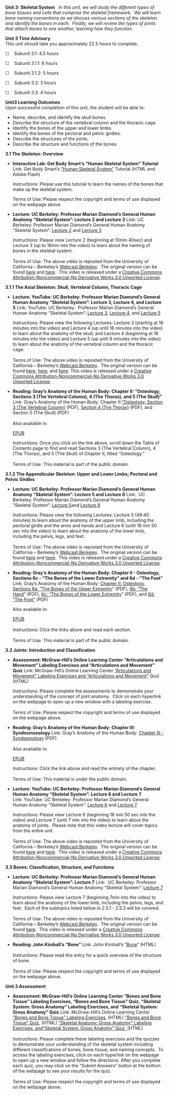 **Unit 3: Skeletal System** <span id="3"></span> 
*In this unit, we will study the different types of bone tissues and
cells that comprise the skeletal framework.  We will learn bone naming
conventions as we discuss various sections of the skeleton and identify
the bones in each.  Finally, we will review the types of joints that
attach bones to one another, learning how they function.*

**Unit 3 Time Advisory**  
This unit should take you approximately 22.5 hours to complete.

☐    Subunit 3.1: 4.5 hours  
  
☐    Subunit 3.1.1: 6 hours

☐    Subunit 3.1.2: 5 hours

☐    Subunit 3.2: 3 hours

☐    Subunit 3.3: 4 hours

**Unit3 Learning Outcomes**  
Upon successful completion of this unit, the student will be able to:  
-   Name, describe, and identify the skull bones.
-   Describe the structure of the vertebral column and the thoracic
    cage.
-   Identify the bones of the upper and lower limbs.
-   Identify the bones of the pectoral and pelvic girdles.
-   Describe the structures of the joints.
-   Describe the structure and functions of the bones.

**3.1 The Skeleton: Overview** <span id="3.1"></span> 
-   **Interactive Lab: Get Body Smart’s “Human Skeletal System”
    Tutorial**
    Link: Get Body Smart’s [“Human Skeletal
    System”](http://www.getbodysmart.com/ap/skeletalsystem/skeleton/menu/menu.html)
    Tutorial (HTML and Adobe Flash)  
      
     Instructions: Please use this tutorial to learn the names of the
    bones that make up the skeletal system.  
      
     Terms of Use: Please respect the copyright and terms of use
    displayed on the webpage above.

-   **Lecture: UC Berkeley: Professor Marian Diamond’s General Human
    Anatomy “Skeletal System”: Lecture 2 and Lecture 3**
    Link: UC Berkeley: Professor Marian Diamond’s General Human Anatomy
    “Skeletal System”: [Lecture
    2](http://www.youtube.com/watch?v=36XmnYLxYyU) and [Lecture
    3](http://www.youtube.com/watch?v=EU7ZdnEFR_Y)  
      
     Instructions: Please view Lecture 2 (beginning at 10min 40sec) and
    Lecture 3 (up to 18min into the video) to learn about the naming of
    bones in the skeletal system.    
        
     Terms of Use: The above video is reposted from the University of
    California – Berkeley’s
    [Webcast.Berkeley](http://webcast.berkeley.edu/).  The original
    version can be
    found [here](http://www.youtube.com/watch?v=FjCIRLwkl3k) and [here](http://www.youtube.com/watch?v=EvrWHa1PLUQ).  This
    video is released under a [Creative Commons
    Attribution-Noncommercial-No Derivative Works 3.0 Unported
    License](http://creativecommons.org/licenses/by-nc-nd/3.0/).  

**3.1.1 The Axial Skeleton: Skull, Vertebral Column, Thoracic Cage**
<span id="3.1.1"></span> 
-   **Lecture: YouTube: UC Berkeley: Professor Marian Diamond’s General
    Human Anatomy “Skeletal System”: Lecture 3, Lecture 4, and Lecture
    5**
    Link: YouTube: UC Berkeley:  Professor Marian Diamond’s General
    Human Anatomy “Skeletal System”: [Lecture
    3](http://www.youtube.com/watch?v=EU7ZdnEFR_Y), [Lecture
    4](http://www.youtube.com/watch?v=nxb7-xFbX7g), and [Lecture
    5](http://www.youtube.com/watch?v=RcUVPvyzmfQ)  
      
     Instructions: Please view the following Lectures: Lecture 3
    (starting at 18 minutes into the video) and Lecture 4 (up until 16
    minutes into the video) to learn about the anatomy of the skull;
    and Lecture 4 (beginning at 16 minutes into the video) and Lecture 5
    (up until 8 minutes into the video) to learn about the anatomy of
    the vertebral column and the thoracic cage.  
        
     Terms of Use: The above video is reposted from the University of
    California – Berkeley’s
    [Webcast.Berkeley](http://webcast.berkeley.edu/).  The original
    version can be
    found [here](http://www.youtube.com/watch?v=EvrWHa1PLUQ), [here](http://www.youtube.com/watch?v=gv0VcUWAaQw),
    and [here](http://www.youtube.com/watch?v=Him_dCGaVS4). This video
    is released under a [Creative Commons Attribution-Noncommercial-No
    Derivative Works 3.0 Unported
    License](http://creativecommons.org/licenses/by-nc-nd/3.0/).

-   **Reading: Gray’s Anatomy of the Human Body: Chapter II: “Osteology,
    Sections 3 (The Vertebral Column), 4 (The Thorax), and 5 (The
    Skull)”**
    Link: Gray’s Anatomy of the Human Body: Chapter II:[“Osteology,
    Section 3 (The Vertebral
    Column)](http://www.saylor.org/site/wp-content/uploads/2014/06/BIO302-Anatomy_of_the_Human_-Body-Chapter-II-Vertebral-Column.pdf)
    (PDF), [Section 4 (The
    Thorax)](http://www.saylor.org/site/wp-content/uploads/2014/06/BIO302-Anatomy_of_the_Human_Body-Chapter-II-Thorax.pdf)
    (PDF), and Section 5 (The Skull) (PDF)  
        
     Also available in:  

    [EPUB](http://www.saylor.org/site/wp-content/uploads/2011/08/BIO302-ch2-Bartleby.com_.epub)  
      
     Instructions: Once you click on the link above, scroll down the
    Table of Contents page to find and read Sections 3 (The Vertebral
    Column), 4 (The Thorax), and 5 (The Skull) of Chapter II, titled
    “Osteology.”    
        
     Terms of Use: This material is part of the public domain. 

**3.1.2 The Appendicular Skeleton: Upper and Lower Limbs; Pectoral and
Pelvic Girdles** <span id="3.1.2"></span> 
-   **Lecture: UC Berkeley: Professor Marian Diamond’s General Human
    Anatomy “Skeletal System”: Lecture 5 and Lecture 6**
    Link:  UC Berkeley: Professor Marian Diamond’s General Human Anatomy
    “Skeletal System”: [Lecture
    5](http://www.youtube.com/watch?v=RcUVPvyzmfQ)and [Lecture
    6](http://www.youtube.com/watch?v=8q9fdAXsFBE)  
      
     Instructions: Please view the following Lectures: Lecture 5 (49:40
    minutes) to learn about the anatomy of the upper limb, including the
    pectoral girdle and the arms and hands and Lecture 6 (until 18 min
    50 sec into the video) to learn about the anatomy of the lower limb,
    including the pelvis, legs, and feet.  
        
     Terms of Use: The above video is reposted from the University of
    California – Berkeley’s
    [Webcast.Berkeley](http://webcast.berkeley.edu/).  The original
    version can be
    found [here](http://www.youtube.com/watch?v=Him_dCGaVS4) and [here](http://www.youtube.com/watch?v=nT2Sbmp1We0). 
    This video is released under a [Creative Commons
    Attribution-Noncommercial-No Derivative Works 3.0 Unported
    License](http://creativecommons.org/licenses/by-nc-nd/3.0/).  

-   **Reading: Gray’s Anatomy of the Human Body: Chapter II - Osteology,
    Sections 6c - “The Bones of the Lower Extremity” and 6d - “The
    Foot”**
    Link: Gray’s Anatomy of the Human Body: [Chapter II: Osteology,
    Sections 6a: “The Bones of the Upper
    Extremity](http://www.saylor.org/site/wp-content/uploads/2014/06/BIO302-Anatomy_of_the_Human_Body-Chapter-II-Bones-of-the-Upper-Extremity.pdf)”
    (PDF), [6b: “The
    Hand](http://www.saylor.org/site/wp-content/uploads/2014/06/BIO302-Anatomy_of_the_Human_Body-Chapter-II-The-Hand.pdf)” (PDF),
    [6c: “The Bones of the Lower
    Extremity](http://www.saylor.org/site/wp-content/uploads/2014/06/BIO302-Anatomy_of_the_Human_Body-Chapter-II-Bones-of-the-Lower-Extremity.pdf)”
    (PDF), and [6d: “The
    Foot”](http://www.saylor.org/site/wp-content/uploads/2014/06/BIO302-Anatomy_of_the_Human_Body-Chapter-II-The-Foot.pdf) (PDF)  
      
     Also available in:  

    [EPUB](http://www.saylor.org/site/wp-content/uploads/2011/08/BIO302-ch2with6c6d-Bartleby.com_.epub)  
        
     Instructions: Click the links above and read each section.   
        
     Terms of Use: This material is part of the public domain. 

**3.2 Joints: Introduction and Classification** <span id="3.2"></span> 
-   **Assessment: McGraw-Hill’s Online Learning Center “Articulations
    and Movement” Labeling Exercises and “Articulations and Movement”
    Quiz**
    Link: McGraw-Hill’s Online Learning Center [“Articulations and
    Movement” Labeling Exercises and “Articulations and
    Movement](http://highered.mcgraw-hill.com/sites/0072351136/student_view0/chapter8/labeling_exercises.html)[”](http://highered.mcgraw-hill.com/sites/0072351136/student_view0/chapter8/labeling_exercises.html)
    Quiz (HTML)  
      
     Instructions: Please complete the assessments to demonstrate your
    understanding of the concept of joint anatomy.  Click on each
    hyperlink on the webpage to open up a new window with a labeling
    exercise.  
        
     Terms of Use: Please respect the copyright and terms of use
    displayed on the webpage above.

-   **Reading: Gray’s Anatomy of the Human Body: Chapter III:
    Syndesmosology**
    Link: Gray’s Anatomy of the Human Body: [Chapter III -
    Syndesmology](http://www.saylor.org/site/wp-content/uploads/2014/06/BIO302-Anatomy_of_the_Human_Body-Chapter-III.pdf)
    (PDF)  
        
     Also available in:  

    [EPUB](http://www.saylor.org/site/wp-content/uploads/2011/08/BIO302-ch3-Bartleby.com_.epub)  
      
     Instructions: Click the link above and read the entirety of the
    chapter.  
        
     Terms of Use: This material is under the public domain. 

-   **Lecture: YouTube: UC Berkeley: Professor Marian Diamond’s General
    Human Anatomy “Skeletal System”: Lecture 6 and Lecture 7**
    Link: YouTube: UC Berkeley: Professor Marian Diamond’s General Human
    Anatomy “Skeletal System”: [Lecture
    6](http://www.youtube.com/watch?v=8q9fdAXsFBE) and [Lecture
    7](http://www.youtube.com/watch?v=qlEAIz8zV70)  
      
     Instructions: Please view Lecture 6 (beginning 18 min 50 sec into
    the video) and Lecture 7 (until 7 min into the video) to learn about
    the anatomy of joints.  Please note that this video lecture will
    cover topics from the entire unit.  
        
     Terms of Use: The above video is reposted from the University of
    California – Berkeley’s
    [Webcast.Berkeley](http://webcast.berkeley.edu/).  The original
    version can be
    found [here](http://www.youtube.com/watch?v=nT2Sbmp1We0) and [here](http://www.youtube.com/watch?v=Y4igRkNlth4). 
    This video is released under a [Creative Commons
    Attribution-Noncommercial-No Derivative Works 3.0 Unported
    License](http://creativecommons.org/licenses/by-nc-nd/3.0/).  

**3.3 Bones: Classification, Structure, and Functions** <span
id="3.3"></span> 
-   **Lecture: UC Berkeley: Professor Marian Diamond’s General Human
    Anatomy “Skeletal System”: Lecture 7**
    Link:  UC Berkeley: Professor Marian Diamond’s General Human Anatomy
    “Skeletal System”: [Lecture
    7](http://www.youtube.com/watch?v=qlEAIz8zV70)  
      
     Instructions: Please view Lecture 7 (beginning 7min into the video)
    to learn about the anatomy of the lower limb, including the pelvis,
    legs, and feet.  Each of the subtopics listed below in 2.5.1 - 2.5.3
    will be covered.  
        
     Terms of Use: The above video is reposted from the University of
    California – Berkeley’s
    [Webcast.Berkeley](http://webcast.berkeley.edu/).  The original
    version can be
    found [here](http://www.youtube.com/watch?v=Y4igRkNlth4).  This
    video is released under a [Creative Commons
    Attribution-Noncommercial-No Derivative Works 3.0 Unported
    License](http://creativecommons.org/licenses/by-nc-nd/3.0/).

-   **Reading: John Kimball’s “Bone”**
    Link: John Kimball’s
    “[Bone](http://users.rcn.com/jkimball.ma.ultranet/BiologyPages/B/Bone.html)”
    (HTML)  
        
     Instructions: Please read this entry for a quick overview of the
    structure of bone.  
        
     Terms of Use: Please respect the copyright and terms of use
    displayed on the webpage above.

**Unit 3 Assessment** <span id="3.4"></span> 
-   **Assessment: McGraw-Hill’s Online Learning Center “Bones and Bone
    Tissue” Labeling Exercises, “Bones and Bone Tissue” Quiz, “Skeletal
    System: Gross Anatomy” Labeling Exercises, and “Skeletal System:
    Gross Anatomy” Quiz**
    Link: McGraw-Hill’s Online Learning Center [“Bones and Bone Tissue”
    Labeling
    Exercises](http://highered.mcgraw-hill.com/sites/0072351136/student_view0/chapter6/labeling_exercises.html),
    (HTML) [“Bones and Bone Tissue”
    Quiz](http://highered.mcgraw-hill.com/sites/0072351136/student_view0/chapter6/chapter_quiz.html),
    (HTML) [“Skeletal Anatomy: Gross Anatomy” Labeling Exercises,
    and“Skeletal System: Gross Anatomy” Quiz
     ](http://highered.mcgraw-hill.com/sites/0072351136/student_view0/chapter7/labeling_exercises.html)(HTML)  
        
     Instructions: Please complete these labeling exercises and the
    quizzes to demonstrate your understanding of the skeletal system
    including different classifications of bones, bone tissue, and
    naming concepts.  To access the labeling exercises, click on each
    hyperlink on the webpage to open up a new window and follow the
    directions. After you complete each quiz, you may click on the
    “Submit Answers” button at the bottom of the webpage to see your
    results for the quiz.  
        
     Terms of Use: Please respect the copyright and terms of use
    displayed on the webpage above.



